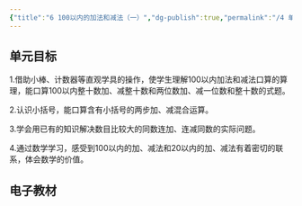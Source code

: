 ```yaml
---
{"title":"6 100以内的加法和减法（一）","dg-publish":true,"permalink":"/4 单元教学/1B 一下/6 100以内的加法和减法（一）/","dgPassFrontmatter":true,"noteIcon":""}
---
```



## 单元目标

1.借助小棒、计数器等直观学具的操作，使学生理解100以内加法和减法口算的算理，能口算100以内整十数加、减整十数和两位数加、减一位数和整十数的式题。

2.认识小括号，能口算含有小括号的两步加、减混合运算。

3.学会用已有的知识解决数目比较大的同数连加、连减同数的实际问题。

4.通过数学学习，感受到100以内的加、减法和20以内的加、减法有着密切的联系，体会数学的价值。

## 电子教材


